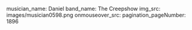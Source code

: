 musician_name: Daniel
band_name: The Creepshow
img_src: images/musician0598.png
onmouseover_src: 
pagination_pageNumber: 1896